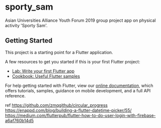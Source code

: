 # sporty_sam

Asian Universities Alliance Youth Forum 2019 group project app on physical activity &#x27;Sporty Sam&#x27;.

## Getting Started

This project is a starting point for a Flutter application.

A few resources to get you started if this is your first Flutter project:

- [Lab: Write your first Flutter app](https://flutter.dev/docs/get-started/codelab)
- [Cookbook: Useful Flutter samples](https://flutter.dev/docs/cookbook)

For help getting started with Flutter, view our
[online documentation](https://flutter.dev/docs), which offers tutorials,
samples, guidance on mobile development, and a full API reference.

ref
https://github.com/zmqgithub/circular_progress
https://enappd.com/blog/building-a-flutter-datetime-picker/55/
https://medium.com/flutterpub/flutter-how-to-do-user-login-with-firebase-a6af760b14d5

